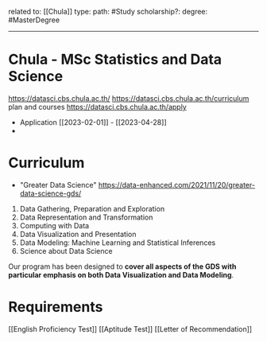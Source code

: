 related to: [[Chula]]
type:
path: #Study 
scholarship?:
degree: #MasterDegree 

---

# Chula - MSc Statistics and Data Science

https://datasci.cbs.chula.ac.th/
https://datasci.cbs.chula.ac.th/curriculum plan and courses
https://datasci.cbs.chula.ac.th/apply
- Application [[2023-02-01]] - [[2023-04-28]]
- 


# Curriculum
- "Greater Data Science" https://data-enhanced.com/2021/11/20/greater-data-science-gds/

1.  Data Gathering, Preparation and Exploration
2.  Data Representation and Transformation
3.  Computing with Data
4.  Data Visualization and Presentation
5.  Data Modeling: Machine Learning and Statistical Inferences
6.  Science about Data Science

Our program has been designed to **cover all aspects of the GDS with particular emphasis on both Data Visualization and Data Modeling**.


# Requirements
[[English Proficiency Test]]
[[Aptitude Test]]
[[Letter of Recommendation]]